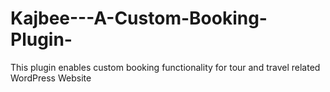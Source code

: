 # Kajbee---A-Custom-Booking-Plugin-
This plugin enables custom booking functionality for tour and travel related WordPress Website
